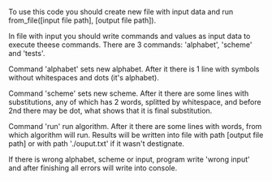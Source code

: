 To use this code you should create new file with input data and run from_file([input file path], [output file path]). 

In file with input you should write commands and values as input data to execute theese commands. There are 3 commands: 'alphabet', 'scheme' and 'tests'. 

Command 'alphabet' sets new alphabet. After it there is 1 line with symbols without whitespaces and dots (it's alphabet).

Command 'scheme' sets new scheme. After it there are some lines with substitutions, any of which has 2 words, splitted by whitespace, and before 2nd there may be dot, what shows that it is final substitution.

Command 'run' run algorithm. After it there are some lines with words, from which algorithm will run. Results will be written into file with path [output file path] or with path './ouput.txt' if it wasn't destignate.

If there is wrong alphabet, scheme or input, program write 'wrong input' and after finishing all errors will write into console.
